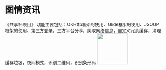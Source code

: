 
# 图情资讯
《共享杯项目》 功能主要包括：OKHttp框架的使用、Glide框架的使用、JSOUP框架的使用、第三方登录，三方平台分享，爬取网络信息，自定义冗余缓存，清理缓存垃圾，夜间模式，识别二维码，识别条形码
<img src = "https://wx4.sinaimg.cn/mw690/006ejHeKly1fr2jvlsesqj30ha0dtn78.jpg" width=100 heigth=100>
